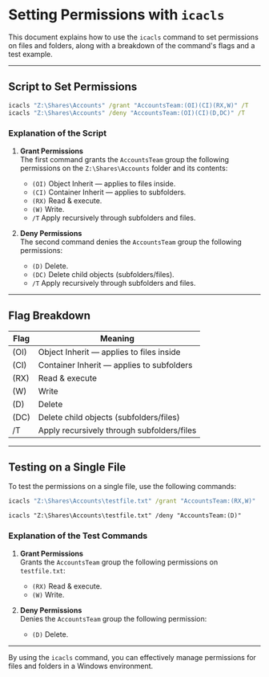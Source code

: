 # Setting Permissions with `icacls`

This document explains how to use the `icacls` command to set permissions on files and folders, along with a breakdown of the command's flags and a test example.

---

## Script to Set Permissions

```cmd
icacls "Z:\Shares\Accounts" /grant "AccountsTeam:(OI)(CI)(RX,W)" /T
icacls "Z:\Shares\Accounts" /deny "AccountsTeam:(OI)(CI)(D,DC)" /T
```

### Explanation of the Script

1. **Grant Permissions**  
    The first command grants the `AccountsTeam` group the following permissions on the `Z:\Shares\Accounts` folder and its contents:
    - `(OI)` Object Inherit — applies to files inside.
    - `(CI)` Container Inherit — applies to subfolders.
    - `(RX)` Read & execute.
    - `(W)` Write.
    - `/T` Apply recursively through subfolders and files.

2. **Deny Permissions**  
    The second command denies the `AccountsTeam` group the following permissions:
    - `(D)` Delete.
    - `(DC)` Delete child objects (subfolders/files).
    - `/T` Apply recursively through subfolders and files.

---

## Flag Breakdown

| Flag | Meaning                                   |
|------|-------------------------------------------|
| (OI) | Object Inherit — applies to files inside  |
| (CI) | Container Inherit — applies to subfolders |
| (RX) | Read & execute                            |
| (W)  | Write                                     |
| (D)  | Delete                                    |
| (DC) | Delete child objects (subfolders/files)   |
| /T   | Apply recursively through subfolders/files|

---

## Testing on a Single File

To test the permissions on a single file, use the following commands:

```cmd
icacls "Z:\Shares\Accounts\testfile.txt" /grant "AccountsTeam:(RX,W)"
```
```
icacls "Z:\Shares\Accounts\testfile.txt" /deny "AccountsTeam:(D)"
```

### Explanation of the Test Commands

1. **Grant Permissions**  
    Grants the `AccountsTeam` group the following permissions on `testfile.txt`:
    - `(RX)` Read & execute.
    - `(W)` Write.

2. **Deny Permissions**  
    Denies the `AccountsTeam` group the following permission:
    - `(D)` Delete.

---

By using the `icacls` command, you can effectively manage permissions for files and folders in a Windows environment.  